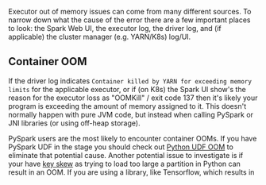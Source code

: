 Executor out of memory issues can come from many different sources. To narrow down what the cause of the error there are a few important places to look: the Spark Web UI, the executor log, the driver log, and (if applicable) the cluster manager (e.g. YARN/K8s) log/UI.


## Container OOM

If the driver log indicates `Container killed by YARN for exceeding memory limits` for the applicable executor, or if (on K8s) the Spark UI show's the reason for the executor loss as "OOMKill" / exit code 137 then it's likely your program is exceeding the amount of memory assigned to it. This doesn't normally happen with pure JVM code, but instead when calling PySpark or JNI libraries (or using off-heap storage).


PySpark users are the most likely to encounter container OOMs. If you have PySpark UDF in the stage you should check out [Python UDF OOM](failure-pyspark-udf.html) to eliminate that potential cause. Another potential issue to investigate is if your have [key skew](key-skew.html) as trying to load too large a partition in Python can result in an OOM. If you are using a library, like Tensorflow, which results in
